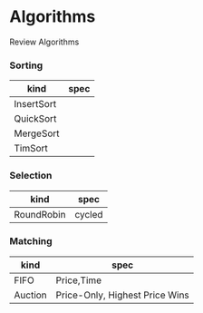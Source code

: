 # Algorithms
Review Algorithms
### Sorting
kind|spec
----|-----
InsertSort|
QuickSort|
MergeSort|
TimSort|
### Selection
kind|spec
----|-----
RoundRobin|cycled
### Matching
kind|spec
----|-----
FIFO|Price,Time
Auction|Price-Only, Highest Price Wins


